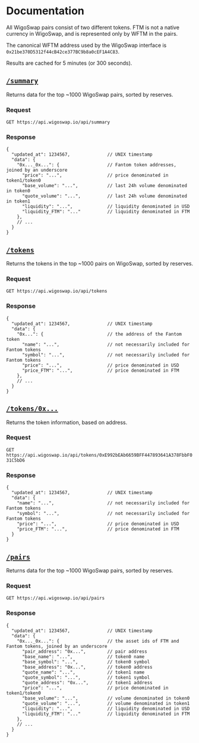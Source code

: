 # Documentation

All WigoSwap pairs consist of two different tokens. FTM is not a native currency in WigoSwap, and is represented only by WFTM in the pairs. 

The canonical WFTM address used by the WigoSwap interface is `0x21be370D5312f44cB42ce377BC9b8a0cEF1A4C83`.

Results are cached for 5 minutes (or 300 seconds).

## [`/summary`](https://api.wigoswap.io/api/summary)

Returns data for the top ~1000 WigoSwap pairs, sorted by reserves. 

### Request

`GET https://api.wigoswap.io/api/summary`

### Response

```json5
{
  "updated_at": 1234567,              // UNIX timestamp
  "data": {
    "0x..._0x...": {                  // Fantom token addresses, joined by an underscore
      "price": "...",                 // price denominated in token1/token0
      "base_volume": "...",           // last 24h volume denominated in token0
      "quote_volume": "...",          // last 24h volume denominated in token1
      "liquidity": "...",             // liquidity denominated in USD
      "liquidity_FTM": "..."          // liquidity denominated in FTM
    },
    // ...
  }
}
```

## [`/tokens`](https://api.wigoswap.io/api/tokens)

Returns the tokens in the top ~1000 pairs on WigoSwap, sorted by reserves.

### Request

`GET https://api.wigoswap.io/api/tokens`

### Response

```json5
{
  "updated_at": 1234567,              // UNIX timestamp
  "data": {
    "0x...": {                        // the address of the Fantom token
      "name": "...",                  // not necessarily included for Fantom tokens
      "symbol": "...",                // not necessarily included for Fantom tokens
      "price": "...",                 // price denominated in USD
      "price_FTM": "...",             // price denominated in FTM
    },
    // ...
  }
}
```

## [`/tokens/0x...`](https://api.wigoswap.io/api/tokens/0xE992bEAb6659BFF447893641A378FbbF031C5bD6)

Returns the token information, based on address.

### Request

`GET https://api.wigoswap.io/api/tokens/0xE992bEAb6659BFF447893641A378FbbF031C5bD6`

### Response

```json5
{
  "updated_at": 1234567,              // UNIX timestamp
  "data": {
    "name": "...",                    // not necessarily included for Fantom tokens
    "symbol": "...",                  // not necessarily included for Fantom tokens
    "price": "...",                   // price denominated in USD
    "price_FTM": "...",               // price denominated in FTM
  }
}
```

## [`/pairs`](https://api.wigoswap.io/api/pairs)

Returns data for the top ~1000 WigoSwap pairs, sorted by reserves.

### Request

`GET https://api.wigoswap.io/api/pairs`

### Response

```json5
{
  "updated_at": 1234567,              // UNIX timestamp
  "data": {
    "0x..._0x...": {                  // the asset ids of FTM and Fantom tokens, joined by an underscore
      "pair_address": "0x...",        // pair address
      "base_name": "...",             // token0 name
      "base_symbol": "...",           // token0 symbol
      "base_address": "0x...",        // token0 address
      "quote_name": "...",            // token1 name
      "quote_symbol": "...",          // token1 symbol
      "quote_address": "0x...",       // token1 address
      "price": "...",                 // price denominated in token1/token0
      "base_volume": "...",           // volume denominated in token0
      "quote_volume": "...",          // volume denominated in token1
      "liquidity": "...",             // liquidity denominated in USD
      "liquidity_FTM": "..."          // liquidity denominated in FTM
    },
    // ...
  }
}
```
